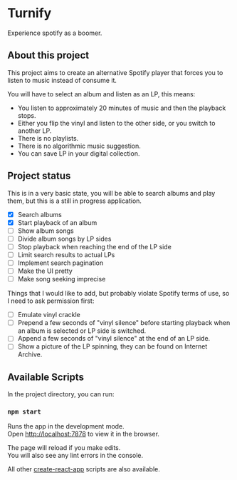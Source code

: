 # Turnify

Experience spotify as a boomer.

## About this project

This project aims to create an alternative Spotify player that forces you to listen to music instead of consume it.

You will have to select an album and listen as an LP, this means:
 
 * You listen to approximately 20 minutes of music and then the playback stops.
 * Either you flip the vinyl and listen to the other side, or you switch to another LP.
 * There is no playlists.
 * There is no algorithmic music suggestion.
 * You can save LP in your digital collection.

## Project status

This is in a very basic state, you will be able to search albums and play them, but this is a still in progress application.

* [x] Search albums
* [x] Start playback of an album
* [ ] Show album songs
* [ ] Divide album songs by LP sides
* [ ] Stop playback when reaching the end of the LP side
* [ ] Limit search results to actual LPs
* [ ] Implement search pagination
* [ ] Make the UI pretty
* [ ] Make song seeking imprecise

Things that I would like to add, but probably violate Spotify terms of use, so I need to ask permission first:

* [ ] Emulate vinyl crackle
* [ ] Prepend a few seconds of "vinyl silence" before starting playback when an album is selected or LP side is switched.
* [ ] Append a few seconds of "vinyl silence" at the end of an LP side.
* [ ] Show a picture of the LP spinning, they can be found on Internet Archive.

## Available Scripts

In the project directory, you can run:

### `npm start`

Runs the app in the development mode.\
Open [http://localhost:7878](http://localhost:7878) to view it in the browser.

The page will reload if you make edits.\
You will also see any lint errors in the console.


All other [create-react-app](https://github.com/facebook/create-react-app) scripts are also available.
